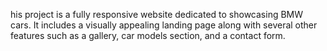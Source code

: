 his project is a fully responsive website dedicated to showcasing BMW cars. It includes a visually appealing landing page along with several other features such as a gallery, car models section, and a contact form. 
